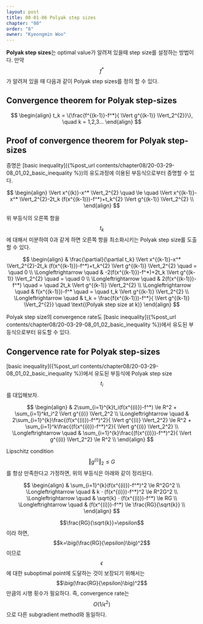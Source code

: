 ```yaml
---
layout: post
title: 08-01-06 Polyak step sizes
chapter: "08"
order: "8"
owner: "Kyeongmin Woo"
---
```


**Polyak step sizes**는 optimal value가 알려져 있을때 step size를 설정하는 방법이다. 만약 $$f^*$$가 알려져 있을 때 다음과 같이 Polyak step sizes를 정의 할 수 있다. 

## Convergence theorem for Polyak step-sizes
>
$$ \begin{align}
t_k = \{\frac{f^{(k-1)}-f^*}{ \Vert g^{(k-1)} \Vert_2^{2}}\}, \quad k = 1,2,3...
\end{align} $$


## Proof of convergence theorem for Polyak step-sizes
증명은 [basic inequality]({%post_url contents/chapter08/20-03-29-08_01_02_basic_inequality %})의 유도과정에 이용된 부등식으로부터 증명할 수 있다. 

>
$$ \begin{align}
 \Vert x^{(k)}-x^* \Vert_2^{2}  \quad \le \quad  \Vert x^{(k-1)}-x^* \Vert_2^{2}-2t_k (f(x^{(k-1)})-f^*)+t_k^{2} \Vert g^{(k-1)} \Vert_2^{2} \\
\end{align} $$

위 부등식의 오른쪽 항을 $$t_k$$에 대해서 미분하여 0과 같게 하면 오른쪽 항을 최소화시키는 Polyak step size를 도출할 수 있다. 
>
$$ \begin{align}
& \frac{\partial}{\partial t_k}  \Vert x^{(k-1)}-x^* \Vert_2^{2}-2t_k (f(x^{(k-1)})-f^*)+t_k^{2} \Vert g^{(k-1)} \Vert_2^{2} \quad = \quad 0 \\
 \Longleftrightarrow \quad & -2(f(x^{(k-1)})-f^*)+2t_k \Vert g^{(k-1)} \Vert_2^{2}  \quad = \quad 0 \\
 \Longleftrightarrow \quad & 2(f(x^{(k-1)})-f^*)  \quad = \quad 2t_k \Vert g^{(k-1)} \Vert_2^{2} \\
 \Longleftrightarrow \quad & f(x^{(k-1)})-f^* \quad = \quad t_k \Vert g^{(k-1)} \Vert_2^{2} \\
 \Longleftrightarrow \quad & t_k = \frac{f(x^{(k-1)})-f^*}{ \Vert g^{(k-1)} \Vert_2^{2}} \quad \text{(Polyak step size at k)}
\end{align} $$

Polyak step size의 convergence rate도 [basic inequality]({%post_url contents/chapter08/20-03-29-08_01_02_basic_inequality %})에서 유도된 부등식으로부터 유도할 수 있다. 

## Congervence rate for Polyak step-sizes 

[basic inequality]({%post_url contents/chapter08/20-03-29-08_01_02_basic_inequality %})에서 유도된 부등식에 Polyak step size $$t_i$$를 대입해보자. 
>
$$ \begin{align}
& 2\sum_{i=1}^{k}t_i(f(x^{(i)})-f^*) \le R^2 + \sum_{i=1}^kt_i^2 \Vert g^{(i)} \Vert_2^2 \\
 \Longleftrightarrow \quad & 2\sum_{i=1}^{k}\frac{(f(x^{(i)})-f^*)^2}{ \Vert g^{(i)} \Vert_2^2} \le R^2 + \sum_{i=1}^k\frac{(f(x^{(i)})-f^*)^2}{ \Vert g^{(i)} \Vert_2^2} \\
 \Longleftrightarrow \quad & \sum_{i=1}^{k}\frac{(f(x^{(i)})-f^*)^2}{ \Vert g^{(i)} \Vert_2^2} \le R^2 \\
\end{align} $$

Lipschitz condition $$ \Vert g^{(i)} \Vert_2 \le G$$를 항상 만족한다고 가정하면, 위의 부등식은 아래와 같이 정리된다.
>
$$ \begin{align}
& \sum_{i=1}^{k}(f(x^{(i)})-f^*)^2 \le R^2G^2 \\
 \Longleftrightarrow \quad & k ⋅ (f(x^{(i)})-f^*)^2 \le R^2G^2 \\
 \Longleftrightarrow \quad & \sqrt{k} ⋅ (f(x^{(i)})-f^*) \le RG \\
 \Longleftrightarrow \quad & (f(x^{(i)})-f^*) \le \frac{RG}{\sqrt{k}} \\
\end{align} $$

$$\frac{RG}{\sqrt{k}}=\epsilon$$이라 하면, $$k=\big(\frac{RG}{\epsilon}\big)^2$$이므로 $$\epsilon$$에 대한 suboptimal point에 도달하는 것이 보장되기 위해서는 $$\big(\frac{RG}{\epsilon}\big)^2$$만큼의 시행 횟수가 필요하다. 즉, convergence rate는 $$O(1/\epsilon^{2})$$으로 다른 subgradient method와 동일하다. 